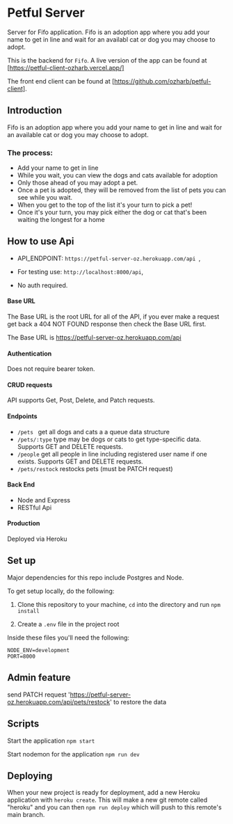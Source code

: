 # Petful Server

Server for Fifo application. Fifo is an adoption app where you add your name to get in line and wait for an availabl cat or dog you may choose to adopt. 

This is the backend for `Fifo`.  A live version of the app can be found at [https://petful-client-ozharb.vercel.app/]

The front end client can be found at [https://github.com/ozharb/petful-client].

## Introduction
Fifo is an adoption app where you add your name to get in line and wait for an available cat or dog you may choose to adopt.
### The process:
- Add your name to get in line
- While you wait, you can view the dogs and cats available for adoption
- Only those ahead of you may adopt a pet.
- Once a pet is adopted, they will be removed from the list of pets you can see while you wait.
- When you get to the top of the list it's your turn to pick a pet!
- Once it's your turn, you may pick either the dog or cat that's been waiting the longest for a home


## How to use Api

 * API_ENDPOINT: `https://petful-server-oz.herokuapp.com/api `,
 
 * For testing use: `http://localhost:8000/api`,

 * No auth required.
   

#### Base URL
The Base URL is the root URL for all of the API, if you ever make a request get back a 404 NOT FOUND response then check the Base URL first.

The Base URL is https://petful-server-oz.herokuapp.com/api 

#### Authentication
Does not require bearer token. 


#### CRUD requests
API supports Get, Post, Delete, and Patch requests.

#### Endpoints
* `/pets ` get all dogs and cats a a queue data structure
* `/pets/:type` type may be dogs or cats to get type-specific data. Supports GET and DELETE requests.
* `/people` get all people in line including registered user name if one exists. Supports GET and DELETE requests.
* `/pets/restock` restocks pets (must be PATCH request)


#### Back End

* Node and Express
* RESTful Api

#### Production

Deployed via Heroku


## Set up

Major dependencies for this repo include Postgres and Node.

To get setup locally, do the following:

1. Clone this repository to your machine, `cd` into the directory and run `npm install`

3. Create a `.env` file in the project root

Inside these files you'll need the following:

````
NODE_ENV=development
PORT=8000

````


## Admin feature
send PATCH request 'https://petful-server-oz.herokuapp.com/api/pets/restock' to restore the data

## Scripts

Start the application `npm start`

Start nodemon for the application `npm run dev`

## Deploying

When your new project is ready for deployment, add a new Heroku application with `heroku create`. This will make a new git remote called "heroku" and you can then `npm run deploy` which will push to this remote's main branch.